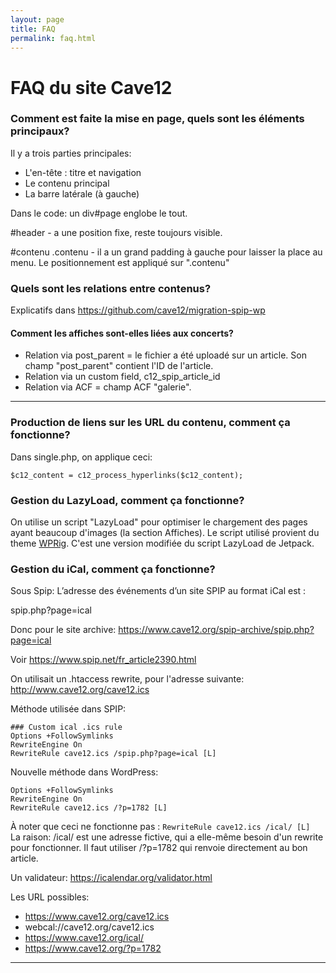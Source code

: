 ```yaml
---
layout: page
title: FAQ
permalink: faq.html
---
```


# FAQ du site Cave12

### Comment est faite la mise en page, quels sont les éléments principaux?

Il y a trois parties principales:

- L'en-tête : titre et navigation
- Le contenu principal
- La barre latérale (à gauche)

Dans le code: un div#page englobe le tout.

 #header - a une position fixe, reste toujours visible.
 
 #contenu .contenu - il a un grand padding à gauche pour laisser la place au menu. Le positionnement est appliqué sur ".contenu"

### Quels sont les relations entre contenus?

Explicatifs dans https://github.com/cave12/migration-spip-wp

#### Comment les affiches sont-elles liées aux concerts?

- Relation via post_parent = le fichier a été uploadé sur un article. Son champ "post_parent" contient l'ID de l'article.
- Relation via un custom field, c12_spip_article_id
- Relation via ACF = champ ACF "galerie".

***

### Production de liens sur les URL du contenu, comment ça fonctionne?

Dans single.php, on applique ceci:

`$c12_content = c12_process_hyperlinks($c12_content);`



### Gestion du LazyLoad, comment ça fonctionne?

On utilise un script "LazyLoad" pour optimiser le chargement des pages ayant beaucoup d'images (la section Affiches). Le script utilisé provient du theme [WPRig](https://wprig.io/). C'est une version modifiée du script LazyLoad de Jetpack.

### Gestion du iCal, comment ça fonctionne?

Sous Spip:  L’adresse des événements d’un site SPIP au format iCal est :

spip.php?page=ical

Donc pour le site archive: https://www.cave12.org/spip-archive/spip.php?page=ical

Voir https://www.spip.net/fr_article2390.html

On utilisait un .htaccess rewrite, pour l'adresse suivante:  
http://www.cave12.org/cave12.ics

Méthode utilisée dans SPIP:

```
### Custom ical .ics rule
Options +FollowSymlinks
RewriteEngine On
RewriteRule cave12.ics /spip.php?page=ical [L]
```

Nouvelle méthode dans WordPress:

```
Options +FollowSymlinks
RewriteEngine On
RewriteRule cave12.ics /?p=1782 [L]
```

À noter que ceci ne fonctionne pas : `RewriteRule cave12.ics /ical/ [L]`  
La raison: /ical/ est une adresse fictive, qui a elle-même besoin d'un rewrite pour fonctionner. Il faut utiliser /?p=1782 qui renvoie directement au bon article.

Un validateur: https://icalendar.org/validator.html

Les URL possibles:

- https://www.cave12.org/cave12.ics
- webcal://cave12.org/cave12.ics
- https://www.cave12.org/ical/
- https://www.cave12.org/?p=1782

***